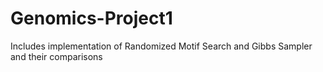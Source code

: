 # Genomics-Project1
Includes implementation of Randomized Motif Search and Gibbs Sampler and their comparisons
